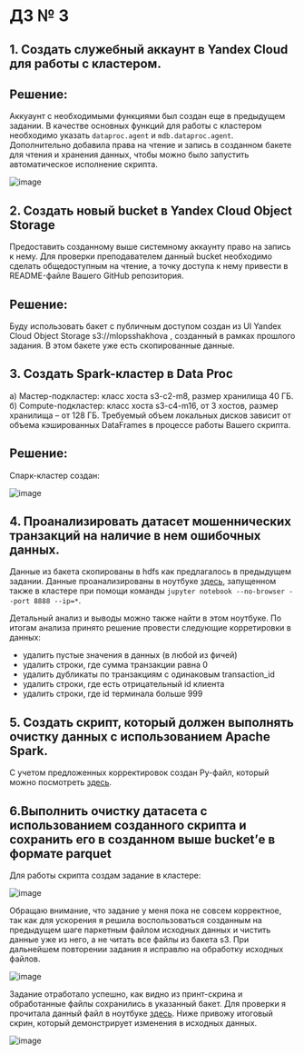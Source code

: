 # ДЗ № 3
## 1. Создать служебный аккаунт в Yandex Cloud для работы с кластером.

## Решение:
Аккуаунт с необходимыми функциями был создан еще в предыдущем задании. В качестве основных функций для работы с кластером необходимо указать ```dataproc.agent``` и ```mdb.dataproc.agent```. Дополнительно добавила права на чтение и запись в созданном бакете для чтения и хранения данных, чтобы можно было запустить автоматическое исполнение скрипта. 

![image](https://github.com/shakhovak/MLOps_HW/assets/89096305/6bf6edb3-ce66-4eaf-a7bb-aaaa1ec2a019)

## 2. Создать новый bucket в Yandex Cloud Object Storage
Предоставить созданному выше системному аккаунту право на запись к нему. Для проверки преподавателем данный bucket необходимо сделать общедоступным на чтение, а точку доступа к нему привести в README-файле Вашего GitHub репозитория.

## Решение:
Буду использовать бакет с публичным доступом создан из UI Yandex Cloud Object Storage s3://mlopsshakhova , созданный в рамках прошлого задания. В этом бакете уже есть скопированные данные.

## 3. Создать Spark-кластер в Data Proc
а) Мастер-подкластер: класс хоста s3-c2-m8, размер хранилища 40 ГБ.
б) Compute-подкластер: класс хоста s3-c4-m16, от 3 хостов, размер хранилища – от 128 ГБ. Требуемый объем локальных дисков зависит от объема кэшированных DataFrames в процессе работы Вашего скрипта.

## Решение:
Спарк-кластер создан:

![image](https://github.com/shakhovak/MLOps_HW/assets/89096305/ff61eede-0dd7-4b07-8a72-0b0a9596bb91)

## 4. Проанализировать датасет мошеннических транзакций на наличие в нем ошибочных данных.

Данные из бакета скопированы в hdfs как предлагалось в предыдущем задании. Данные проанализированы в ноутбуке [здесь](https://github.com/shakhovak/MLOps_HW/blob/master/HW_3/data_review.ipynb), запущенном также в кластере при помощи команды ```jupyter notebook --no-browser --port 8888 --ip=*```.

Детальный анализ и выводы можно также найти в этом ноутбуке.
По итогам анализа принято решение провести следующие корретировки в данных:
- удалить пустые значения в данных (в любой из фичей)
- удалить строки, где сумма транзакции равна 0
- удалить дубликаты по транзакциям с одинаковым transaction_id
- удалить строки, где есть отрицательный id клиента
- удалить строки, где id терминала больше 999

## 5. Cоздать скрипт, который должен выполнять очистку данных с использованием Apache Spark.
С учетом предложенных корректировок создан Py-файл, который можно посмотреть [здесь](https://github.com/shakhovak/MLOps_HW/blob/master/HW_3/pyspark_script.py).

## 6.Выполнить очистку датасета с использованием созданного скрипта и сохранить его в созданном выше bucket’е в формате parquet
Для работы скрипта создам задание в кластере:

![image](https://github.com/shakhovak/MLOps_HW/assets/89096305/de29aa64-3051-476d-932b-887b47a50f5e)

Обращаю внимание, что задание у меня пока не совсем корректное, так как для ускорения я решила воспользоваться созданным на предыдущем шаге паркетным файлом исходных данных и чистить данные уже из него, а не читать все файлы из бакета s3. При дальнейшем повторении задания я исправлю на обработку исходных файлов.

![image](https://github.com/shakhovak/MLOps_HW/assets/89096305/aee62728-71c7-4f22-838b-5134519fe1f3)

Задание отработало успешно, как видно из принт-скрина и обработанные файлы сохранились в указанный бакет.
Для проверки я прочитала данный файл в ноутбуке [здесь](https://github.com/shakhovak/MLOps_HW/blob/master/HW_3/check_file_after_preprocess.ipynb). Ниже привожу итоговый скрин, который демонстрирует изменения в исходных данных.

![image](https://github.com/shakhovak/MLOps_HW/assets/89096305/e93e8728-6cfc-4ce8-8ff6-e6bfceed2e3a)







